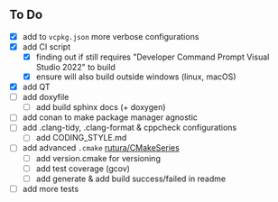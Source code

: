 ## To Do
- [x] add to `vcpkg.json` more verbose configurations
- [x] add CI script
	- [x] finding out if still requires "Developer Command Prompt Visual Studio 2022" to build
	- [x] ensure will also build outside windows (linux, macOS)
- [x] add QT
- [ ] add doxyfile
	- [ ] add build sphinx docs (+ doxygen)	
- [ ] add conan to make package manager agnostic
- [ ] add .clang-tidy, .clang-format & cppcheck configurations
	- [ ] add CODING_STYLE.md
- [ ] add advanced `.cmake` [rutura/CMakeSeries](https://github.com/rutura/CMakeSeries/tree/main/Ep034/rooster/cmake)
	- [ ] add version.cmake for versioning
	- [ ] add test coverage (gcov)
	- [ ] add generate & add build success/failed in readme
- [ ] add more tests